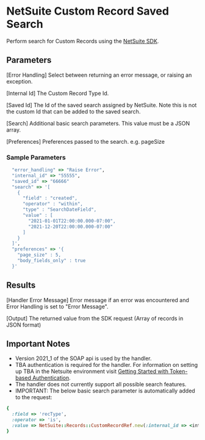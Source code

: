 # NetSuite Custom Record Saved Search
Perform search for Custom Records using the [NetSuite SDK](https://github.com/NetSweet/netsuite).

## Parameters
[Error Handling]
  Select between returning an error message, or raising an exception.

[Internal Id]
  The Custom Record Type Id.

[Saved Id]
  The Id of the saved search assigned by NetSuite.  Note this is not the custom Id that can be added to the saved search.

[Search]
  Additional basic search parameters.  This value must be a JSON array.  

[Preferences]
  Preferences passed to the search. e.g. pageSize

### Sample Parameters
``` ruby
  "error_handling" => "Raise Error",
  "internal_id" => "55555",
  "saved_id" => "66666"
  "search" => '[
    {
      "field" : "created",
      "operator" : "within",
      "type" : "SearchDateField",
      "value" : [
        "2021-01-01T22:00:00.000-07:00",
        "2021-12-20T22:00:00.000-07:00"
      ]
    }
  ]',
  "preferences" => '{
    "page_size" : 5,
    "body_fields_only" : true
  }'
``` 

## Results
[Handler Error Message]
  Error message if an error was encountered and Error Handling is set to "Error Message".
  
[Output]
    The returned value from the SDK request (Array of records in JSON format)

## Important Notes
* Version 2021_1 of the SOAP api is used by the handler.
* TBA authentication is required for the handler.  For information on setting up TBA in the Netsuite environment visit [Getting Started with Token-based Authentication](https://docs.oracle.com/en/cloud/saas/netsuite/ns-online-help/section_4247337262.html).
* The handler does not currently support all possible search features.
* IMPORTANT: The below basic search parameter is automatically added to the request:
``` ruby
{
  :field => 'recType',
  :operator => 'is',
  :value => NetSuite::Records::CustomRecordRef.new(:internal_id => <internal id parameter value>),
}
```